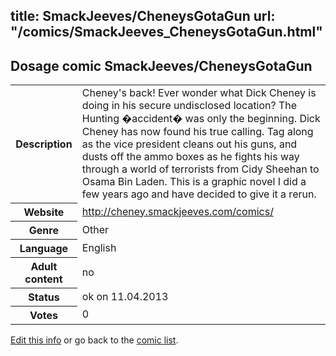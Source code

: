 title: SmackJeeves/CheneysGotaGun
url: "/comics/SmackJeeves_CheneysGotaGun.html"
---
Dosage comic SmackJeeves/CheneysGotaGun
-----------------------------------------

<table class="comicinfo">
<tr>
<th>Description</th><td>Cheney's back! Ever wonder what Dick Cheney is doing in his secure undisclosed location? The Hunting �accident� was only the beginning. Dick Cheney has now found his true calling. Tag along as the vice president cleans out his guns, and dusts off the ammo boxes as he fights his way through a world of terrorists from Cidy Sheehan to Osama Bin Laden. This is a graphic novel I did a few years ago and have decided to give it a rerun.</td>
</tr>
<tr>
<th>Website</th><td><a href="http://cheney.smackjeeves.com/comics/">http://cheney.smackjeeves.com/comics/</a></td>
</tr>
<tr>
<th>Genre</th><td>Other</td>
</tr>
<tr>
<th>Language</th><td>English</td>
</tr>
<tr>
<th>Adult content</th><td>no</td>
</tr>
<tr>
<th>Status</th><td>ok on 11.04.2013</td>
</tr>
<tr>
<th>Votes</th><td>0</div></td>
</tr>
</table>

[Edit this info](/comics/SmackJeeves_CheneysGotaGun_edit.html) or go back to the [comic list](../comic-index.html).
